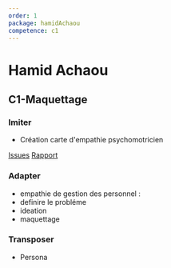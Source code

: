 ```yaml
---
order: 1
package: hamidAchaou
competence: c1
---
```


# Hamid Achaou

## C1-Maquettage

### Imiter

- Création carte d'empathie psychomotricien

[Issues](https://github.com/cnmh/besoin/issues/117)
[Rapport](https://cnmh.github.io/besoin/empathie-psychomotricien/rapport.html)

### Adapter

- empathie de gestion des personnel :
- definire le probléme
- ideation
- maquettage

### Transposer

- Persona
